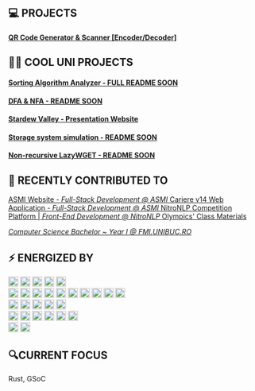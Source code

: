 ## 💻 PROJECTS

#### [QR Code Generator & Scanner [Encoder/Decoder]](https://vlaxcs.github.io/QR-Code-Generator-Scanner/)

## 👨‍🎓​ COOL UNI PROJECTS

#### [Sorting Algorithm Analyzer - FULL README SOON](https://github.com/vlaxcs/DS-Sorts)
#### [DFA & NFA - README SOON](https://github.com/vlaxcs/DFA-NFA)
#### [Stardew Valley - Presentation Website](https://github.com/vlaxcs/Stardew-Valley-Presentation-Website)
#### [Storage system simulation - README SOON](https://github.com/vlaxcs/FMI-1LINFO-ASC-Proiect)
#### [Non-recursive LazyWGET - README SOON](https://github.com/vlaxcs/LazyWGET)


## 🚀 RECENTLY CONTRIBUTED TO

<a href="https://github.com/as-mi/site-asmi-nou">
  ASMI Website - <i>Full-Stack Development @ ASMI</i>
</a>

<a href="https://github.com/as-mi/site-cariere-nou">
  Cariere v14 Web Application - <i>Full-Stack Development @ ASMI</i>
</a>

<a href="https://gitlab.com/users/nitronlp/project">
  NitroNLP Competition Platform | <i>Front-End Development @ NitroNLP</i>
</a>

<a href="../../../FMI-INFO-S15-2024-2027">
  Olympics' Class Materials
  <p><i>Computer Science Bachelor ~ Year I @ FMI.UNIBUC.RO</i></p>
</a>

<div align="left">
  <h2>⚡ ENERGIZED BY</h2>
</div>

<div align="left">
  <img src="https://img.shields.io/badge/python-3670A0?style=for-the-badge&logo=python&logoColor=ffdd54" height="20" />
  <img src="https://img.shields.io/badge/c++-%2300599C.svg?style=for-the-badge&logo=c%2B%2B&logoColor=white" height="20" />
  <img src="https://img.shields.io/badge/c-%2300599C.svg?style=for-the-badge&logo=c&logoColor=white" height="20" />
  <img src="https://img.shields.io/badge/c%23-%23239120.svg?style=for-the-badge&logo=csharp&logoColor=white" height="20" />
  <img src="https://img.shields.io/badge/assembly%20script-%23000000.svg?style=for-the-badge&logo=assemblyscript&logoColor=white" height="20" />
</div>

<div align="left">
  <img src="https://img.shields.io/badge/html5-%23E34F26.svg?style=for-the-badge&logo=html5&logoColor=white" height="20" />
  <img src="https://img.shields.io/badge/css3-%231572B6.svg?style=for-the-badge&logo=css3&logoColor=white" height="20" />
  <img src="https://img.shields.io/badge/javascript-%23323330.svg?style=for-the-badge&logo=javascript&logoColor=%23F7DF1E" height="20" />
  <img src="https://img.shields.io/badge/typescript-%23007ACC.svg?style=for-the-badge&logo=typescript&logoColor=white" height="20" />
  <img src="https://img.shields.io/badge/react-%2320232a.svg?style=for-the-badge&logo=react&logoColor=%2361DAFB" height="20" />
  <img src="https://img.shields.io/badge/postgres-%23316192.svg?style=for-the-badge&logo=postgresql&logoColor=white" height="20" />
  <img src="https://img.shields.io/badge/Prisma-3982CE?style=for-the-badge&logo=Prisma&logoColor=white" height="20" />
  <img src="https://img.shields.io/badge/.NET-5C2D91?style=for-the-badge&logo=.net&logoColor=white" height="20" />
  <img src="https://img.shields.io/badge/nginx-%23009639.svg?style=for-the-badge&logo=nginx&logoColor=white" height="20" />
  <img src="https://img.shields.io/badge/mysql-4479A1.svg?style=for-the-badge&logo=mysql&logoColor=white" height="20" />
</div>

<div align="left">
  <img src="https://img.shields.io/badge/gitlab%20CI-%23181717.svg?style=for-the-badge&logo=gitlab&logoColor=white" height="20" />
  <img src="https://img.shields.io/badge/gitlab-%23181717.svg?style=for-the-badge&logo=gitlab&logoColor=white" height="20" />
  <img src="https://img.shields.io/badge/github-%23121011.svg?style=for-the-badge&logo=github&logoColor=white" height="20" />
  <img src="https://img.shields.io/badge/github%20actions-%232671E5.svg?style=for-the-badge&logo=githubactions&logoColor=white" height="20" />
  <img src="https://img.shields.io/badge/git-%23F05033.svg?style=for-the-badge&logo=git&logoColor=white" height="20" />
</div>

<div align="left">
  <img src="https://img.shields.io/badge/Adobe%20After%20Effects-9999FF.svg?style=for-the-badge&logo=Adobe%20After%20Effects&logoColor=white" height="20" />
  <img src="https://img.shields.io/badge/adobe%20illustrator-%23FF9A00.svg?style=for-the-badge&logo=adobe%20illustrator&logoColor=white" height="20" />
  <img src="https://img.shields.io/badge/Adobe%20InDesign-49021F?style=for-the-badge&logo=adobeindesign&logoColor=FF3366" height="20" />
  <img src="https://img.shields.io/badge/Adobe%20Lightroom-31A8FF.svg?style=for-the-badge&logo=Adobe%20Lightroom&logoColor=white" height="20" />
  <img src="https://img.shields.io/badge/adobe%20photoshop-%2331A8FF.svg?style=for-the-badge&logo=adobe%20photoshop&logoColor=white" height="20" />
  <img src="https://img.shields.io/badge/Adobe%20Premiere%20Pro-9999FF.svg?style=for-the-badge&logo=Adobe%20Premiere%20Pro&logoColor=white" height="20" />
</div>

<div align="left">
  <img src="https://img.shields.io/badge/latex-%23008080.svg?style=for-the-badge&logo=latex&logoColor=white" height="20" />
  <img src="https://img.shields.io/badge/markdown-%23000000.svg?style=for-the-badge&logo=markdown&logoColor=white" height="20" />
</div>

<div align="left">
  <h2>🔍CURRENT FOCUS</h2>
  <p>Rust, GSoC</p>
</div>
